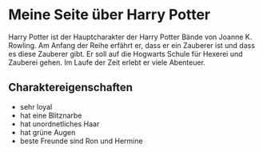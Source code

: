# Meine Seite über Harry Potter
Harry Potter ist der Hauptcharakter der Harry Potter Bände von Joanne K. Rowling. 
Am Anfang der Reihe erfährt er, dass er ein Zauberer ist und dass es diese Zauberer gibt. Er soll auf die Hogwarts Schule für Hexerei und Zauberei gehen. 
Im Laufe der Zeit erlebt er viele Abenteuer.

## Charaktereigenschaften
* sehr loyal 
* hat eine Blitznarbe
* hat unordnetliches Haar
* hat grüne Augen
* beste Freunde sind Ron und Hermine 

